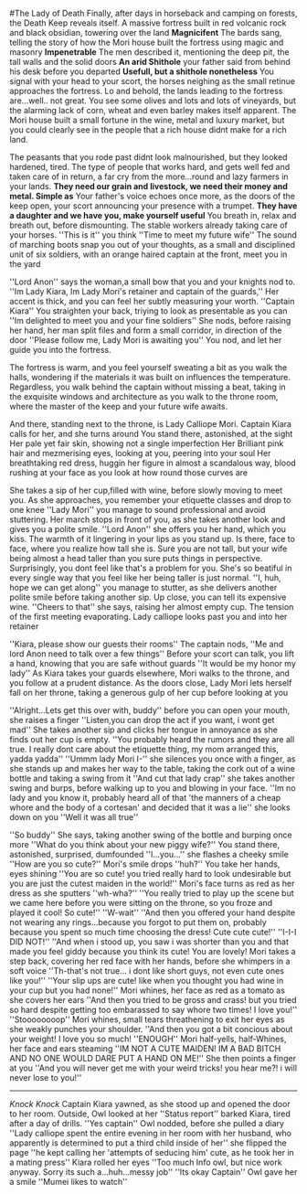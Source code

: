#The Lady of Death
Finally, after days in horseback and camping on forests, the Death Keep reveals itself. A massive fortress built in red volcanic rock and black obsidian, towering over the land
**Magnicifent** The bards sang, telling the story of how the Mori house built the fortress using magic and masonry
**Impenetrable** The men described it, mentioning the deep pit, the tall walls and the solid doors
**An arid Shithole** your father said from behind his desk before you departed **Usefull, but a shithole nonetheless**
You signal with your head to your scort, the horses neighing as the small retinue approaches the fortress. Lo and behold, the lands leading to the fortress are...well.. not great. You see some olives and lots and lots of vineyards, but the alarming lack of corn, wheat and even barley makes itself apparent. The Mori house built a small fortune in the wine, metal and luxury market, but you could clearly see in the people that a rich house didnt make for a rich land.

The peasants that you rode past didnt look malnourished, but they looked hardened, tired. The type of people that works hard, and gets well fed and taken care of in return, a far cry from the more...round and lazy farmers in your lands.
**They need our grain and livestock, we need their money and metal. Simple as** Your father's voice echoes once more, as the doors of the keep open, your scort announcing your presence with a trumpet. **They have a daughter and we have you, make yourself useful**
You breath in, relax and breath out, before dismounting. The stable workers already taking care of your horses. 
''This is it'' you think ''Time to meet my future wife''
The sound of marching boots snap you out of your thoughts, as a small and disciplined unit of six soldiers, with an orange haired captain at the front, meet you in the yard

''Lord Anon'' says the woman,a small bow that you and your knights nod to. ''Im Lady Kiara, Im Lady Mori's retainer and captain of the guards,'' Her accent is thick, and you can feel her subtly measuring your worth.
''Captain Kiara'' You straighten your back, triying to look as presentable as you can ''Im delighted to meet you and your fine soldiers''
She nods, before raising her hand, her man split files and form a small corridor, in direction of the door
''Please follow me, Lady Mori is awaiting you'' You nod, and let her guide you into the fortress.

The fortress is warm, and you feel yourself sweating a bit as you walk the halls, wondering if the materials it was built on influences the temperature. Regardless, you walk behind the captain without missing a beat, taking in the exquisite windows and architecture as you walk to the throne room, where the master of the keep and your future wife  awaits.

And there, standing next to the throne, is Lady Calliope Mori. Captain Kiara calls for her, and she turns around
You stand there, astonished, at the sight
Her pale yet fair skin, showing  not a single imperfection
Her Brilliant pink hair and mezmerising eyes, looking at you, peering into your soul
Her breathtaking red dress, huggin her figure in almost a scandalous way, blood rushing at your face as you look at how round those curves are

She takes a sip of her cup,filled with wine, before slowly moving to meet you. As she approaches, you remember your etiquette classes and drop to one knee
''Lady Mori'' you manage to sound professional and avoid stuttering. Her march stops in front of you, as she takes another look and gives you a polite smile.
''Lord Anon'' she offers you her hand, which you kiss. The warmth of it lingering in your lips as you stand up. 
Is there, face to face, where you realize how tall she is. Sure you are not tall, but your wife being almost a head taller than you sure puts things in perspective.
Surprisingly, you dont feel like that's a problem for you. She's so beatiful in every single way that you feel like her being taller is just normal.
''I, huh, hope we can get along'' you manage to stutter, as she delivers another polite smile before taking another sip. Up close, you can tell its expensive wine.
''Cheers to that'' she says, raising her almost empty cup. The tension of the first meeting evaporating.
Lady calliope looks past you and into her retainer

''Kiara, please show our guests their rooms'' The captain nods, ''Me and lord Anon need to talk over a few things''
Before your scort can talk, you lift a hand, knowing that you are safe without guards ''It would be my honor my lady''
As Kiara takes your guards elsewhere, Mori walks to the throne, and you follow at a prudent distance. As the doors close, Lady Mori lets herself fall on her throne, taking a generous gulp of her cup before looking at you

''Alright...Lets get this over with, buddy'' before you can open your mouth, she raises a finger ''Listen,you can drop the act if you want, i wont get mad''
She takes another sip and clicks her tongue in annoyance as she finds out her cup is empty.
''You probably heard the rumors and they are all true. I really dont care about the etiquette thing, my mom arranged this, yadda yadda''
''Ummm lady Mori I-'' she silences you once with a finger, as she stands up and makes her way to the table, taking the cork out of a wine bottle and taking a swing from it
''And cut that lady crap'' she takes another swing and burps, before walking up to you and blowing in your face. ''Im no lady and you know it, probably heard all of that 'the manners of a cheap whore and the body of a cortesan' and decided that it was a lie'' she looks down on you ''Well it was all true''

''So buddy'' She says, taking another swing of the bottle and burping once more ''What do you think about your new piggy wife?''
You stand there, astonished, surprised, dumfounded
''I...you...'' she flashes a cheeky smile
''How are you so cute?''
Mori's smile drops
''huh?''
You take her hands, eyes shining
''You are so cute! you tried really hard to look undesirable but you are just the cutest maiden in the world!''
Mori's face turns as red as her dress as she sputters
''wh-wha?''
''You really tried to play up the scene but we came here before you were sitting on the throne, so you froze and played it cool! So cute!''
''W-wait''
''And then you offered your hand despite not wearing any rings...because you forgot to put them on, probably because you spent so much time choosing the dress! Cute cute cute!''
''I-I-I DID NOT!''
''And when i stood up, you saw i was shorter than you and that made you feel giddy because you think its cute! You are lovely!
Mori takes a step back, covering her red face with her hands, before she whimpers in a soft voice
''Th-that's not true... i dont like short guys, not even cute ones like you!''
''Your slip ups are cute! like when you thought you had wine in your cup but you had none!''
Mori whines, her face as red as a tomato as she covers her ears
''And then you tried to be gross and crass! but you tried so hard despite getting too embarassed to say whore two times! I love you!''
''Stoooooooop'' Mori whines, small tears threathening to exit her eyes as she weakly punches your shoulder.
''And then you got a bit concious about your weight! I love you so much!
''ENOUGH'' Mori half-yells, half-Whines, her face and ears steaming ''IM NOT A CUTE MAIDEN! IM A BAD BITCH AND NO ONE WOULD DARE PUT A HAND ON ME!''
She then points a finger at you
''And you will never get me with your weird tricks! you hear me?! i will never lose to you!''

-------------------------------------------------------------------------------------------------------------------------
*Knock Knock*
Captain Kiara yawned, as she stood up and opened the door to her room. Outside, Owl looked at her
''Status report'' barked Kiara, tired after a day of drills.
''Yes captain'' Owl nodded, before she pulled a diary ''Lady calliope spent the entire evening in her room with her husband, who apparently is determined to put a third child inside of her'' she flipped the page ''he kept calling her 'attempts of seducing him' cute, as he took her in a mating press''
Kiara rolled her eyes
''Too much Info owl, but nice work anyway. Sorry its such a...huh...messy job''
''Its okay Captain'' Owl gave her a smile ''Mumei likes to watch''